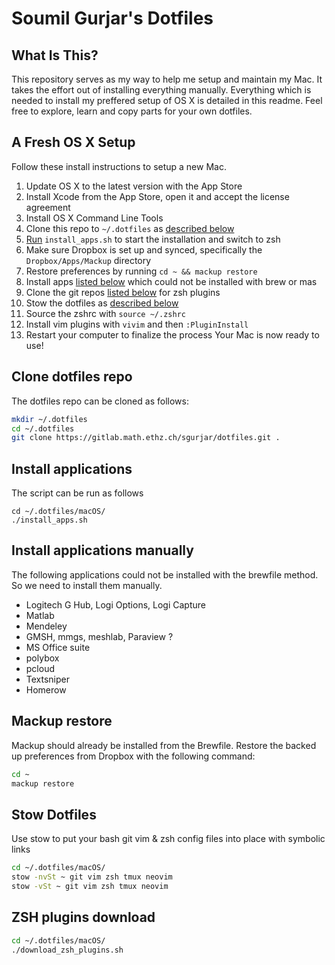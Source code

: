 # Soumil Gurjar's Dotfiles

## What Is This?

This repository serves as my way to help me setup and maintain my Mac. It takes the effort out of installing everything manually. Everything which is needed to install my preffered setup of OS X is detailed in this readme. Feel free to explore, learn and copy parts for your own dotfiles.

## A Fresh OS X Setup

Follow these install instructions to setup a new Mac.

1. Update OS X to the latest version with the App Store
2. Install Xcode from the App Store, open it and accept the license agreement
3. Install OS X Command Line Tools
4. Clone this repo to `~/.dotfiles` as [described below](#clone-dotfiles-repo)
5. [Run](#install-applications) `install_apps.sh` to start the installation and switch to zsh
6. Make sure Dropbox is set up and synced, specifically the `Dropbox/Apps/Mackup` directory
7. Restore preferences by running `cd ~ && mackup restore`
8. Install apps [listed below](#install-applications-manually) which could not be installed with brew or mas
9. Clone the git repos [listed below](#zsh-plugins-download) for zsh plugins
10. Stow the dotfiles as [described below](#stow-dotfiles)
11. Source the zshrc with `source ~/.zshrc`
12. Install vim plugins with `vivim` and then `:PluginInstall`
13. Restart your computer to finalize the process
    Your Mac is now ready to use!

## Clone dotfiles repo

The dotfiles repo can be cloned as follows:

```zsh
mkdir ~/.dotfiles
cd ~/.dotfiles
git clone https://gitlab.math.ethz.ch/sgurjar/dotfiles.git .
```

## Install applications

The script can be run as follows

```
cd ~/.dotfiles/macOS/
./install_apps.sh
```

## Install applications manually

The following applications could not be installed with the brewfile method. So we need to install them manually.

- Logitech G Hub, Logi Options, Logi Capture
- Matlab
- Mendeley
- GMSH, mmgs, meshlab, Paraview ?
- MS Office suite
- polybox
- pcloud
- Textsniper
- Homerow

## Mackup restore

Mackup should already be installed from the Brewfile. Restore the backed up preferences from Dropbox with the following command:

```zsh
cd ~
mackup restore
```

## Stow Dotfiles

Use stow to put your bash git vim & zsh config files into place with symbolic links

```zsh
cd ~/.dotfiles/macOS/
stow -nvSt ~ git vim zsh tmux neovim
stow -vSt ~ git vim zsh tmux neovim
```

## ZSH plugins download

```zsh
cd ~/.dotfiles/macOS/
./download_zsh_plugins.sh
```
